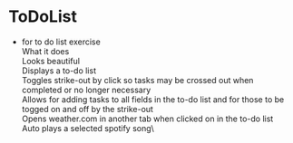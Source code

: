 # ToDoList 
- for to do list exercise\
What it does\
Looks beautiful\
Displays a to-do list\
Toggles strike-out by click so tasks may be crossed out when completed or no longer necessary\
Allows for adding tasks to all fields in the to-do list and for those to be togged on and off by the strike-out\
Opens weather.com in another tab when clicked on in the to-do list\
Auto plays a selected spotify song\
